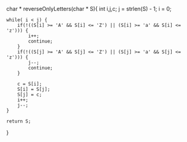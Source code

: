 char * reverseOnlyLetters(char * S){
    int i,j,c;
    j = strlen(S) - 1;
    i = 0;

    while( i < j) {
        if(!((S[i] >= 'A' && S[i] <= 'Z') || (S[i] >= 'a' && S[i] <= 'z'))) {
            i++;
            continue;
        }
        if(!((S[j] >= 'A' && S[j] <= 'Z') || (S[j] >= 'a' && S[j] <= 'z'))) {
            j--;
            continue;
        }

        c = S[i];
        S[i] = S[j];
        S[j] = c;
        i++;
        j--;
    }

    return S;
}
